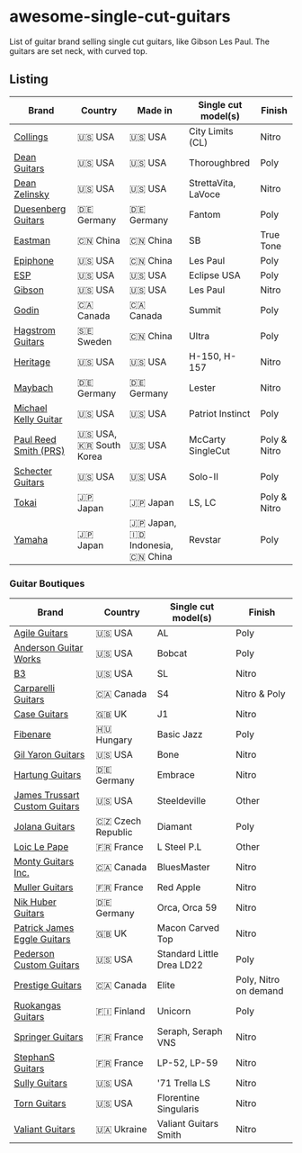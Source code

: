 # awesome-single-cut-guitars

List of guitar brand selling single cut guitars, like Gibson Les Paul.
The guitars are set neck, with curved top.

## Listing

|Brand| Country | Made in | Single cut model(s)| Finish|
|---|----|----|----|----|
|[Collings](https://collingsguitars.com/electrics-category/solid-body/)|🇺🇸 USA|🇺🇸 USA|City Limits (CL)| Nitro |
|[Dean Guitars](https://deanguitars.com) | 🇺🇸 USA | 🇺🇸 USA | Thoroughbred | Poly |
|[Dean Zelinsky](https://www.deanzelinskyguitars.com) |🇺🇸 USA|🇺🇸 USA|StrettaVita, LaVoce| Nitro |
|[Duesenberg Guitars](https://duesenberg.de)|🇩🇪 Germany| 🇩🇪 Germany | Fantom | Poly |
|[Eastman](https://www.eastmanguitars.com/)|🇨🇳 China|🇨🇳 China|SB| True Tone |
|[Epiphone](https://www.epiphone.com)|🇺🇸 USA| 🇨🇳 China | Les Paul | Poly |
|[ESP](https://www.espguitars.com/)|🇺🇸 USA|🇺🇸 USA|Eclipse USA|Poly|
|[Gibson](https://www.gibson.com/)| 🇺🇸 USA |🇺🇸 USA| Les Paul| Nitro |
|[Godin](https://godinguitars.com/)| 🇨🇦 Canada| 🇨🇦 Canada | Summit| Poly |
|[Hagstrom Guitars](https://www.hagstromguitars.com/)|🇸🇪 Sweden|🇨🇳 China| Ultra | Poly |
|[Heritage](https://heritageguitars.com/) |🇺🇸 USA|🇺🇸 USA|H-150, H-157| Nitro |
|[Maybach](https://maybach-guitars.de) | 🇩🇪 Germany| 🇩🇪 Germany| Lester | Nitro |
|[Michael Kelly Guitar](https://www.michaelkellyguitars.com/) | 🇺🇸 USA | 🇺🇸 USA | Patriot Instinct | Poly |
|[Paul Reed Smith (PRS)](https://prsguitars.com/) |🇺🇸 USA, 🇰🇷 South Korea|🇺🇸 USA|McCarty SingleCut|Poly & Nitro|
|[Schecter Guitars](https://www.schecterguitars.com/)|🇺🇸 USA|🇺🇸 USA|Solo-II|Poly|
|[Tokai](https://tokaigakki.com/)|🇯🇵 Japan|🇯🇵 Japan| LS, LC| Poly & Nitro |
|[Yamaha](https://www.yamaha.com/)|🇯🇵 Japan|🇯🇵 Japan, 🇮🇩 Indonesia, 🇨🇳 China| Revstar| Poly |

### Guitar Boutiques

|Brand| Country |  Single cut model(s)| Finish|
|---|----|----|----| 
|[Agile Guitars](https://www.agileguitars.net/) | 🇺🇸 USA | AL | Poly |
|[Anderson Guitar Works](https://www.andersonguitarworks.com/) | 🇺🇸 USA | Bobcat | Poly |
|[B3](https://themusicemporium.com/collections/b3-guitars)|🇺🇸 USA| SL | Nitro |
|[Carparelli Guitars](https://carparelliguitars.com)| 🇨🇦 Canada | S4 | Nitro & Poly |
|[Case Guitars](https://www.caseguitars.co.uk/) | 🇬🇧 UK | J1 | Nitro |
|[Fibenare](https://www.fibenare-guitars.org/)|🇭🇺 Hungary|Basic Jazz | Poly |
|[Gil Yaron Guitars](https://gilyaronguitars.com/)| 🇺🇸 USA | Bone | Nitro |
|[Hartung Guitars](https://hartung-guitars.com) | 🇩🇪 Germany | Embrace | Nitro |
|[James Trussart Custom Guitars](https://www.jamestrussart.com) | 🇺🇸 USA | Steeldeville | Other |
|[Jolana Guitars](https://jolanaguitars.com/) | 🇨🇿 Czech Republic | Diamant | Poly |
|[Loic Le Pape](https://loiclepapesteelguitars.com/) | 🇫🇷 France | L Steel P.L | Other |
|[Monty Guitars Inc.](https://www.montyguitars.com/)| 🇨🇦 Canada | BluesMaster | Nitro |
|[Muller Guitars](https://mullerguitare.fr/) |🇫🇷 France| Red Apple | Nitro |
|[Nik Huber Guitars](https://nikhuber-guitars.com/)|🇩🇪 Germany| Orca, Orca 59| Nitro |
|[Patrick James Eggle Guitars](https://www.eggle.co.uk/)| 🇬🇧 UK | Macon Carved Top | Nitro |
|[Pederson Custom Guitars](https://pedersoncustomguitars.com/) | 🇺🇸 USA | Standard Little Drea LD22 | Poly |
|[Prestige Guitars](https://www.prestigeguitars.com/) | 🇨🇦 Canada | Elite | Poly, Nitro on demand|
|[Ruokangas Guitars](https://ruokangas.com)| 🇫🇮 Finland | Unicorn | Poly |
|[Springer Guitars](https://www.springerguitars.com/) | 🇫🇷 France | Seraph, Seraph VNS | Nitro |
|[StephanS Guitars](https://www.stefanovicsacha.fr) | 🇫🇷 France | LP-52, LP-59 | Nitro |
|[Sully Guitars](https://www.sullyguitars.com/) |🇺🇸 USA | '71 Trella LS | Nitro|
|[Torn Guitars](https://www.thornguitars.com/guitars)| 🇺🇸 USA | Florentine Singularis | Nitro |
|[Valiant Guitars](https://valiantguitars.com/) | 🇺🇦 Ukraine | Valiant Guitars Smith | Nitro |

